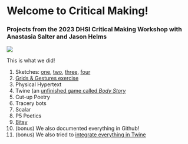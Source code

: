 # Welcome to Critical Making!

### Projects from the 2023 DHSI Critical Making Workshop with Anastasia Salter and Jason Helms

![](https://media.giphy.com/media/v1.Y2lkPTc5MGI3NjExY2M3MTdmMTMxODgyZDIzOTU5YzU0ZGUyNjlkMDZkZWEzMjI3MGE5NSZlcD12MV9pbnRlcm5hbF9naWZzX2dpZklkJmN0PWc/Gb2KFjzztNo1W/giphy.gif)

This is what we did!

1. Sketches: [one](https://gabjohar.github.io/sillyoracle/sketches/sketches0.PNG), [two](https://gabjohar.github.io/sillyoracle/sketches/sketches1.PNG), [three](https://gabjohar.github.io/sillyoracle/sketches/sketches2.PNG), [four](https://gabjohar.github.io/sillyoracle/sketches/sketches3.PNG)
2. [Grids & Gestures exercise](https://gabjohar.github.io/sillyoracle/gridsandgestures.PNG) 
3. Physical Hypertext 
4. Twine (an [unfinished game called *Body Story*]()
5. Cut-up Poetry
6. Tracery bots
7. Scalar
8. P5 Poetics
9. [Bitsy](https://gabjohar.github.io/sillyoracle/bitsy-games/the_fleshy_one.html)
10. (bonus) We also documented everything in Github!
11. (bonus) We also tried to [integrate everything in Twine](https://gabjohar.github.io/sillyoracle/twine-integration-cm.html)
